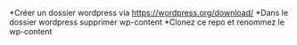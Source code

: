 *Créer un dossier wordpress via https://wordpress.org/download/
*Dans le dossier wordpress supprimer wp-content
*Clonez ce repo et renommez le wp-content
